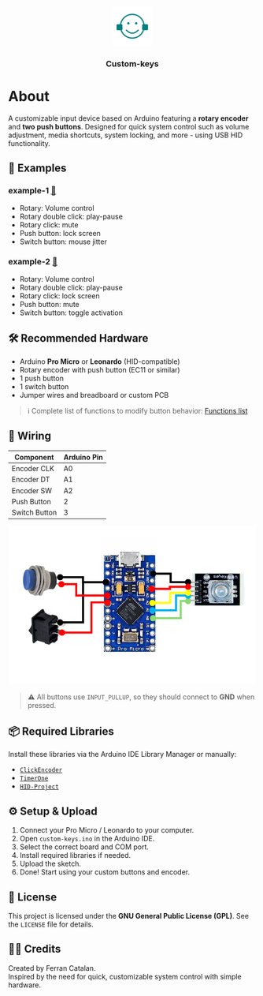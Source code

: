 <div align="center">
  <a href="https://github.com/ferrancatalan/custom-keys">
    <img src="docs/logo.svg" alt="Logo" width="80" height="80">
  </a>

  <h3 align="center">Custom-keys</h3>

</div>

# About

A customizable input device based on Arduino featuring a **rotary encoder** and **two push buttons**. Designed for quick system control such as volume adjustment, media shortcuts, system locking, and more - using USB HID functionality.

## :rocket: Examples

### example-1 [:link:](https://github.com/ferrancatalan/custom-keys/tree/main/examples/example-1)
- Rotary: Volume control
- Rotary double click: play-pause
- Rotary click: mute
- Push button: lock screen
- Switch button: mouse jitter

### example-2 [:link:](https://github.com/ferrancatalan/custom-keys/tree/main/examples/example-2)
- Rotary: Volume control
- Rotary double click: play-pause
- Rotary click: lock screen
- Push button: mute
- Switch button: toggle activation


## :hammer_and_wrench: Recommended Hardware

- Arduino **Pro Micro** or **Leonardo** (HID-compatible)
- Rotary encoder with push button (EC11 or similar)
- 1 push button
- 1 switch button
- Jumper wires and breadboard or custom PCB
> :information_source: Complete list of functions to modify button behavior: [Functions list](https://github.com/NicoHood/HID/blob/master/src/HID-APIs/ConsumerAPI.h)

## :link: Wiring

| Component      | Arduino Pin   |
|----------------|----------------|
| Encoder CLK    | A0             |
| Encoder DT     | A1             |
| Encoder SW     | A2             |
| Push Button    | 2              |
| Switch Button  | 3              |

<img alt="Wired image" src="docs/wired.png">

> :warning: All buttons use `INPUT_PULLUP`, so they should connect to **GND** when pressed.

## :package: Required Libraries

Install these libraries via the Arduino IDE Library Manager or manually:

- [`ClickEncoder`](https://github.com/0xPIT/encoder)
- [`TimerOne`](https://github.com/PaulStoffregen/TimerOne)
- [`HID-Project`](https://github.com/NicoHood/HID)

## :gear: Setup & Upload

1. Connect your Pro Micro / Leonardo to your computer.
2. Open `custom-keys.ino` in the Arduino IDE.
3. Select the correct board and COM port.
4. Install required libraries if needed.
5. Upload the sketch.
6. Done! Start using your custom buttons and encoder.

## :page_with_curl: License

This project is licensed under the **GNU General Public License (GPL)**. See the `LICENSE` file for details.

## :astronaut: Credits

Created by Ferran Catalan.  
Inspired by the need for quick, customizable system control with simple hardware.
